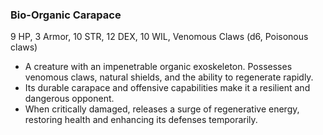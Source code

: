 ### Bio-Organic Carapace
9 HP, 3 Armor, 10 STR, 12 DEX, 10 WIL, Venomous Claws (d6, Poisonous claws)

- A creature with an impenetrable organic exoskeleton. Possesses venomous claws, natural shields, and the ability to regenerate rapidly.
- Its durable carapace and offensive capabilities make it a resilient and dangerous opponent.
- When critically damaged, releases a surge of regenerative energy, restoring health and enhancing its defenses temporarily.

